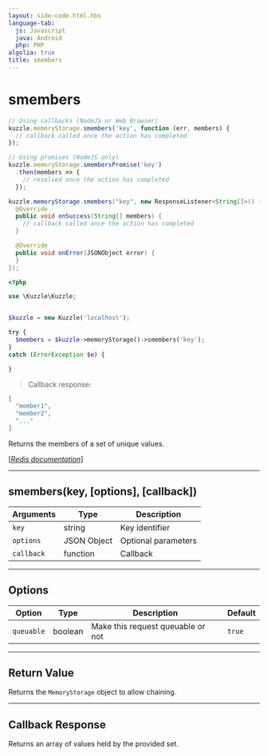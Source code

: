```yaml
---
layout: side-code.html.hbs
language-tab:
  js: Javascript
  java: Android
  php: PHP
algolia: true
title: smembers
---
```


# smembers

```js
// Using callbacks (NodeJS or Web Browser)
kuzzle.memoryStorage.smembers('key', function (err, members) {
  // callback called once the action has completed
});

// Using promises (NodeJS only)
kuzzle.memoryStorage.smembersPromise('key')
  .then(members => {
    // resolved once the action has completed
  });
```

```java
kuzzle.memoryStorage.smembers("key", new ResponseListener<String[]>() {
  @Override
  public void onSuccess(String[] members) {
    // callback called once the action has completed
  }

  @Override
  public void onError(JSONObject error) {
  }
});
```

```php
<?php

use \Kuzzle\Kuzzle;


$kuzzle = new Kuzzle('localhost');

try {
  $members = $kuzzle->memoryStorage()->smembers('key');
}
catch (ErrorException $e) {

}
```

> Callback response:

```json
[
  "member1",
  "member2",
  "..."
]
```

Returns the members of a set of unique values.

[[_Redis documentation_]](https://redis.io/commands/smembers)

---

## smembers(key, [options], [callback])

| Arguments | Type | Description |
|---------------|---------|----------------------------------------|
| `key` | string | Key identifier |
| `options` | JSON Object | Optional parameters |
| `callback` | function | Callback |

---

## Options

| Option | Type | Description | Default |
|---------------|---------|----------------------------------------|---------|
| `queuable` | boolean | Make this request queuable or not  | ``true`` |


---

## Return Value

Returns the `MemoryStorage` object to allow chaining.

---

## Callback Response

Returns an array of values held by the provided set.
